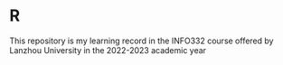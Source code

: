 # R
This repository is my learning record in the INFO332 course offered by Lanzhou University in the 2022-2023 academic year
